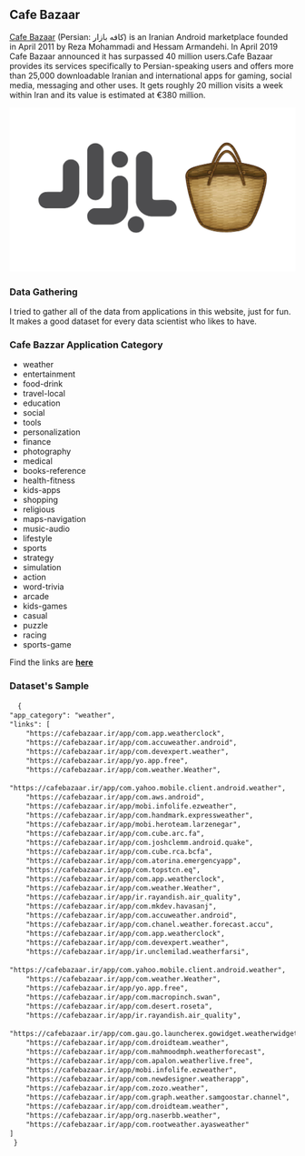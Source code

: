 ## Cafe Bazaar
[Cafe Bazaar](https://cafebazaar.ir/) (Persian: کافه بازار‎) is an Iranian Android marketplace founded in April 2011 by Reza Mohammadi and Hessam Armandehi. In April 2019 Cafe Bazaar announced it has surpassed 40 million users.Cafe Bazaar provides its services specifically to Persian-speaking users and offers more than 25,000 downloadable Iranian and international apps for gaming, social media, messaging and other uses. It gets roughly 20 million visits a week within Iran and its value is estimated at €380 million.

![](https://github.com/BahramJannesar/CafebazzarWebsiteScraper/blob/master/image/Cafe-Bazaar.jpg)

### Data Gathering
I tried to gather all of the data from applications in this website, just for fun. It makes a good dataset for every data scientist who likes to have.

### Cafe Bazzar Application Category 

* weather
* entertainment
* food-drink
* travel-local
* education
* social
* tools
* personalization
* finance
* photography
* medical
* books-reference
* health-fitness
* kids-apps
* shopping
* religious
* maps-navigation
* music-audio
* lifestyle
* sports
* strategy
* simulation
* action
* word-trivia
* arcade
* kids-games
* casual
* puzzle
* racing
* sports-game

Find the links are **[here](https://github.com/BahramJannesar/CafebazzarWebsiteScraper/blob/master/cafebazzar_category_link.txt)**

### Dataset's Sample

      {
    "app_category": "weather",
    "links": [
        "https://cafebazaar.ir/app/com.app.weatherclock",
        "https://cafebazaar.ir/app/com.accuweather.android",
        "https://cafebazaar.ir/app/com.devexpert.weather",
        "https://cafebazaar.ir/app/yo.app.free",
        "https://cafebazaar.ir/app/com.weather.Weather",
        "https://cafebazaar.ir/app/com.yahoo.mobile.client.android.weather",
        "https://cafebazaar.ir/app/com.aws.android",
        "https://cafebazaar.ir/app/mobi.infolife.ezweather",
        "https://cafebazaar.ir/app/com.handmark.expressweather",
        "https://cafebazaar.ir/app/mobi.heroteam.larzenegar",
        "https://cafebazaar.ir/app/com.cube.arc.fa",
        "https://cafebazaar.ir/app/com.joshclemm.android.quake",
        "https://cafebazaar.ir/app/com.cube.rca.bcfa",
        "https://cafebazaar.ir/app/com.atorina.emergencyapp",
        "https://cafebazaar.ir/app/com.topstcn.eq",
        "https://cafebazaar.ir/app/com.app.weatherclock",
        "https://cafebazaar.ir/app/com.weather.Weather",
        "https://cafebazaar.ir/app/ir.rayandish.air_quality",
        "https://cafebazaar.ir/app/com.mkdev.havasanj",
        "https://cafebazaar.ir/app/com.accuweather.android",
        "https://cafebazaar.ir/app/com.chanel.weather.forecast.accu",
        "https://cafebazaar.ir/app/com.app.weatherclock",
        "https://cafebazaar.ir/app/com.devexpert.weather",
        "https://cafebazaar.ir/app/ir.unclemilad.weatherfarsi",
        "https://cafebazaar.ir/app/com.yahoo.mobile.client.android.weather",
        "https://cafebazaar.ir/app/com.weather.Weather",
        "https://cafebazaar.ir/app/yo.app.free",
        "https://cafebazaar.ir/app/com.macropinch.swan",
        "https://cafebazaar.ir/app/com.desert.roseta",
        "https://cafebazaar.ir/app/ir.rayandish.air_quality",
        "https://cafebazaar.ir/app/com.gau.go.launcherex.gowidget.weatherwidget",
        "https://cafebazaar.ir/app/com.droidteam.weather",
        "https://cafebazaar.ir/app/com.mahmoodmph.weatherforecast",
        "https://cafebazaar.ir/app/com.apalon.weatherlive.free",
        "https://cafebazaar.ir/app/mobi.infolife.ezweather",
        "https://cafebazaar.ir/app/com.newdesigner.weatherapp",
        "https://cafebazaar.ir/app/com.zozo.weather",
        "https://cafebazaar.ir/app/com.graph.weather.samgoostar.channel",
        "https://cafebazaar.ir/app/com.droidteam.weather",
        "https://cafebazaar.ir/app/org.naserbb.weather",
        "https://cafebazaar.ir/app/com.rootweather.ayasweather"
    ]
     }
